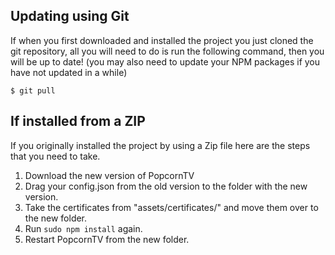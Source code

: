## Updating using Git

If when you first downloaded and installed the project you just cloned the git repository, all you will need to do is run the following command, then you will be up to date! (you may also need to update your NPM packages if you have not updated in a while)
```
$ git pull
```

## If installed from a ZIP

If you originally installed the project by using a Zip file here are the steps that you need to take.  
1. Download the new version of PopcornTV  
2. Drag your config.json from the old version to the folder with the new version.  
3. Take the certificates from "assets/certificates/" and move them over to the new folder.  
4. Run ``sudo npm install`` again.  
5. Restart PopcornTV from the new folder.  